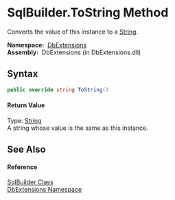 SqlBuilder.ToString Method
==========================
  Converts the value of this instance to a [String][1].

  **Namespace:**  [DbExtensions][2]  
  **Assembly:**  DbExtensions (in DbExtensions.dll)

Syntax
------

```csharp
public override string ToString()
```

#### Return Value
Type: [String][1]  
A string whose value is the same as this instance.

See Also
--------

#### Reference
[SqlBuilder Class][3]  
[DbExtensions Namespace][2]  

[1]: http://msdn.microsoft.com/en-us/library/s1wwdcbf
[2]: ../README.md
[3]: README.md